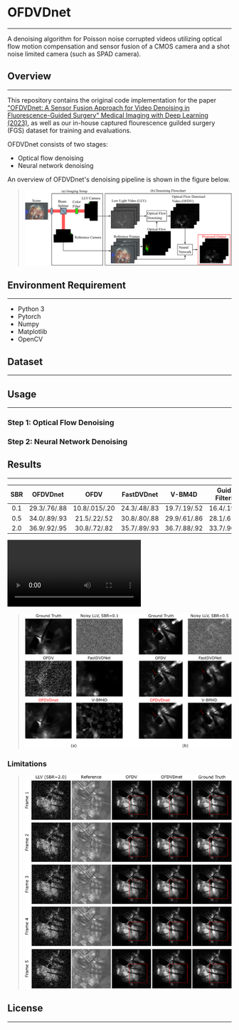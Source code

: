 # OFDVDnet
___
A denoising algorithm for Poisson noise corrupted videos utilizing optical flow motion compensation and sensor fusion of a CMOS camera and a shot noise limited camera (such as SPAD camera).


## Overview
___
This repository contains the original code implementation for the paper ["OFDVDnet: A Sensor Fusion Approach for Video Denoising in Fluorescence-Guided Surgery" Medical Imaging with Deep Learning (2023)](https://openreview.net/forum?id=TcUtCXRcK8), as well as our in-house captured flourescence guilded surgery (FGS) dataset for training and evaluations. 

OFDVDnet consists of two stages:
  - Optical flow denoising 
  - Neural network denoising

An overview of OFDVDnet's denoising pipeline is shown in the figure below.


> <img src="./figures/teaser.png" width="700">


## Environment Requirement
___
  - Python 3
  - Pytorch
  - Numpy
  - Matplotlib
  - OpenCV 


## Dataset
___


## Usage
___
### Step 1: Optical Flow Denoising
### Step 2: Neural Network Denoising


## Results
___
| SBR | OFDVDnet      | OFDV          | FastDVDnet    | V-BM4D        | Guided Filtering| Joint Bilateral |
|:---:|     :---:     |     :---:     |     :---:     |     :---:     |      :---:      |      :---:      |
| 0.1 | 29.3/.76/.88  | 10.8/.015/.20 | 24.3/.48/.83  | 19.7/.19/.52  | 16.4/.19/.69    | 15.8/.11/.59    |
| 0.5 | 34.0/.89/.93  | 21.5/.22/.52  | 30.8/.80/.88  | 29.9/.61/.86  | 28.1/.61/.86    | 26.3/.52/.81    |
| 2.0 | 36.9/.92/.95  | 30.8/.72/.82  | 35.7/.89/.93  | 36.7/.88/.92  | 33.7/.90/.92    | 31.5/.85/.90    |


![vid323_01](./videos/vid323_01.mp4)



> <img src="./figures/results.png" width="500">

### Limitations
> <img src="./figures/limits.png" width="500">

## License 
___ 